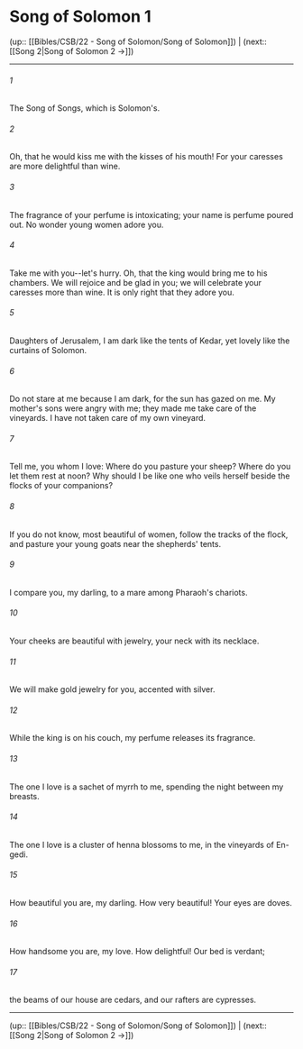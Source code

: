 # Song of Solomon 1

(up:: [[Bibles/CSB/22 - Song of Solomon/Song of Solomon]]) | (next:: [[Song 2|Song of Solomon 2 →]])

***


###### 1 
The Song of Songs, which is Solomon's. 

###### 2 
Oh, that he would kiss me with the kisses of his mouth! For your caresses are more delightful than wine. 

###### 3 
The fragrance of your perfume is intoxicating; your name is perfume poured out. No wonder young women adore you. 

###### 4 
Take me with you--let's hurry. Oh, that the king would bring me to his chambers. We will rejoice and be glad in you; we will celebrate your caresses more than wine. It is only right that they adore you. 

###### 5 
Daughters of Jerusalem, I am dark like the tents of Kedar, yet lovely like the curtains of Solomon. 

###### 6 
Do not stare at me because I am dark, for the sun has gazed on me. My mother's sons were angry with me; they made me take care of the vineyards. I have not taken care of my own vineyard. 

###### 7 
Tell me, you whom I love: Where do you pasture your sheep? Where do you let them rest at noon? Why should I be like one who veils herself beside the flocks of your companions? 

###### 8 
If you do not know, most beautiful of women, follow the tracks of the flock, and pasture your young goats near the shepherds' tents. 

###### 9 
I compare you, my darling, to a mare among Pharaoh's chariots. 

###### 10 
Your cheeks are beautiful with jewelry, your neck with its necklace. 

###### 11 
We will make gold jewelry for you, accented with silver. 

###### 12 
While the king is on his couch, my perfume releases its fragrance. 

###### 13 
The one I love is a sachet of myrrh to me, spending the night between my breasts. 

###### 14 
The one I love is a cluster of henna blossoms to me, in the vineyards of En-gedi. 

###### 15 
How beautiful you are, my darling. How very beautiful! Your eyes are doves. 

###### 16 
How handsome you are, my love. How delightful! Our bed is verdant; 

###### 17 
the beams of our house are cedars, and our rafters are cypresses.

***

(up:: [[Bibles/CSB/22 - Song of Solomon/Song of Solomon]]) | (next:: [[Song 2|Song of Solomon 2 →]])
